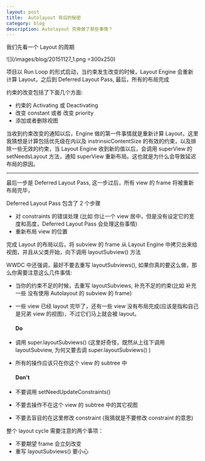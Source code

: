 ```yaml
---
layout: post
title: 	Autolayout 背后的秘密
category: blog
description: Autolayout 究竟做了那些事情？
---
```


我们先看一个 Layout 的周期

![](/images/blog/20151127_1.png =300x250)

   项目以 Run Loop 的形式启动，当约束发生改变的时候，Layout Engine 会重新计算 Layout，之后到 Deferred Layout Pass, 最后，所有的布局完成
  
  约束的改变包括了下面几个方面:

  * 约束的 Activating 或 Deactivating
  * 改变 constant 或者 改变 priority
  * 添加或者删除视图
  
  
  当收到约束改变的通知以后，Engine 做的第一件事情就是重新计算 Layout，这里我猜想是计算包括优先级在内以及 instrinsicContentSize 的有效的约束，以及排除一些无效的约束，当 Layout Engine 收到新的值以后，会调用 superView 的 setNeedsLayout 方法，通知 superView 重新布局。这也就是为什么会导致延迟布局的原因。

---
  
  最后一步是 Deferred Layout Pass, 这一步过后，所有 view 的 frame 将被重新布局完毕，
  
  Deferred Layout Pass 包含了 2 个步骤
  
  * 对 constraints 的错误处理 (比如 你让一个 view 居中，但是没有设定它的宽度和高度，Deferred Layout Pass 会处理这些事情)
  * 重新布局 view 的位置
  
  完成 Layout 的布局以后，将 subview 的 frame 从 Layout Engine 中拷贝出来给视图，并且从父类开始，向下调用 layoutSubview() 方法
  
  
  WWDC 中还强调，最好不要去重写 layoutSubviews(), 如果你真的要这么做，那么你需要注意这么几件事情:
  
  * 当你的约束不足的时候，去重写 layoutSubviews, 补充不足的约束(比如 补充一些 没有使用 Autolayout 的 subview 的 frame)
  * 一些 view 已经 layout 完毕了，还有一些 view 没有布局完成(应该是指和自己是兄弟 view 的视图)，不过它们马上就会被 layout。    
  
    #### Do ####
  
  * 调用 super.layoutSubviews() (这里好奇怪，既然从上往下调用 layoutSubview, 为何又要去调 super.layoutSubviews() )
  * 所有的操作应该只在你这个 view 的 subtree 中
   
    #### Don't ####
  
  * 不要调用 setNeedUpdateConstraints()
  * 不要去操作不在这个 view 的 subtree 中的其它视图
  * 不要去盲目的在这里修改 constraint (我猜就是不要修改 constraint 的意思)
  
  整个 layout cycle 需要注意的两个事项：
  
  * 不要期望 frame 会立刻改变
  * 重写 layoutSubviews() 要小心
    
 
  